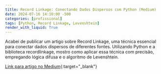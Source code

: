 ```yaml
---
title: Record Linkage: Conectando Dados Dispersos com Python (Medium) 
date: 2024-07-16 14:10:00 -500
categories: [profissional]
tags: [Python, Record Linkage, Levenshtein]
render_with_liquid: True
---
```


Acabei de publicar um artigo sobre Record Linkage, uma técnica essencial para conectar dados dispersos de diferentes fontes. Utilizando Python e a biblioteca recordlinkage, mostro como aplicar essa técnica com precisão, empregando lógica difusa e o algoritmo de Levenshtein.

[Link para artigo no Medium](https://medium.com/@marlonresendefaria/record-linkage-conectando-dados-dispersos-com-python-5d77d43b1741){:target="_blank"}

